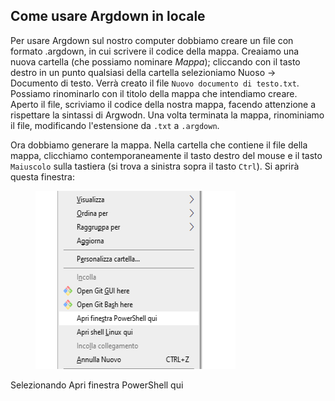 ## Come usare Argdown in locale

Per usare Argdown sul nostro computer dobbiamo creare un file con formato .argdown, in cui scrivere il codice della mappa. Creaiamo una nuova cartella (che possiamo nominare _Mappa_); cliccando con il tasto destro in un punto qualsiasi della cartella selezioniamo Nuoso -> Documento di testo. Verrà creato il file `Nuovo documento di testo.txt`. Possiamo rinominarlo con il titolo della mappa che intendiamo creare.
Aperto il file, scriviamo il codice della nostra mappa, facendo attenzione a rispettare la sintassi di Argwodn.
Una volta terminata la mappa, rinominiamo il file, modificando l'estensione da `.txt` a `.argdown`.

Ora dobbiamo generare la mappa. Nella cartella che contiene il file della mappa, clicchiamo contemporaneamente il tasto destro del mouse e il tasto `Maiuscolo` sulla tastiera (si trova a sinistra sopra il tasto `Ctrl`). Si aprirà questa finestra:

<figure>
  <img src="immagini/powershell.png">
</figure>

Selezionando Apri finestra PowerShell qui



